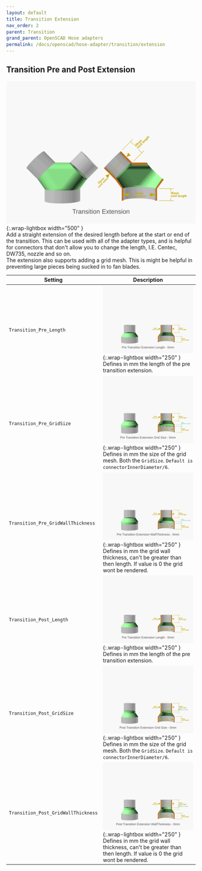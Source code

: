 ```yaml
---
layout: default
title: Transition Extension
nav_order: 2
parent: Transition
grand_parent: OpenSCAD Hose adapters
permalink: /docs/openscad/hose-adapter/transition/extension
---
```

## Transition Pre and Post Extension
![vacuum_hose_adapter transitionext_demo](/assets/openscad/hose-adapters/vacuum_hose_adapter-transitionext_demo_text.gif){:.wrap-lightbox  width="500" }<br>
Add a straight extension of the desired length before at the start or end of the transition. This can be used with all of the adapter types, and is helpful for connectors that don't allow you to change the length, I.E. Centec, DW735, nozzle and so on.<br>
The extension also supports adding a grid mesh. This is might be helpful in preventing large pieces being sucked in to fan blades.

Setting | Description
-|-
`Transition_Pre_Length` | ![vacuum_hose_adapter transitionextpre_length](/assets/openscad/hose-adapters/vacuum_hose_adapter-transitionextpre_length_text.gif){:.wrap-lightbox  width="250" }<br>Defines in mm the length of the pre transition extension.
`Transition_Pre_GridSize` | ![vacuum_hose_adapter transitionextpre_gridSize](/assets/openscad/hose-adapters/vacuum_hose_adapter-transitionextpre_gridSize_text.gif){:.wrap-lightbox  width="250" }<br>Defines in mm the size of the grid mesh. Both the `GridSize`. `Default is connectorInnerDiameter/6`.
`Transition_Pre_GridWallThickness` | ![vacuum_hose_adapter transitionextpre_wallthickness](/assets/openscad/hose-adapters/vacuum_hose_adapter-transitionextpre_wallthickness_text.gif){:.wrap-lightbox  width="250" }<br>Defines in mm the grid wall thickness, can't be greater than then length. If value is 0 the grid wont be rendered.
`Transition_Post_Length` | ![vacuum_hose_adapter transitionextpost_length_text](/assets/openscad/hose-adapters/vacuum_hose_adapter-transitionextpost_length_text.gif){:.wrap-lightbox  width="250" }<br>Defines in mm the length of the pre transition extension.
`Transition_Post_GridSize` | ![vacuum_hose_adapter transitionextpost_gridSize](/assets/openscad/hose-adapters/vacuum_hose_adapter-transitionextpost_gridSize_text.gif){:.wrap-lightbox  width="250" }<br>Defines in mm the size of the grid mesh. Both the `GridSize`. `Default is connectorInnerDiameter/6`.
`Transition_Post_GridWallThickness` | ![vacuum_hose_adapter transitionextpost_wallthickness](/assets/openscad/hose-adapters/vacuum_hose_adapter-transitionextpost_wallthickness_text.gif){:.wrap-lightbox  width="250" }<br>Defines in mm the grid wall thickness, can't be greater than then length. If value is 0 the grid wont be rendered.